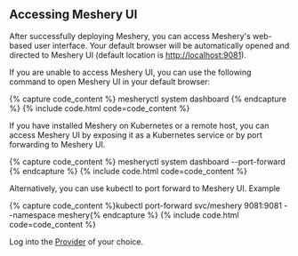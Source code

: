 ## Accessing Meshery UI

After successfully deploying Meshery, you can access Meshery's web-based user interface. Your default browser will be automatically opened and directed to Meshery UI (default location is [http://localhost:9081](http://localhost:9081)).

If you are unable to access Meshery UI, you can use the following command to open Meshery UI in your default browser:

{% capture code_content %} mesheryctl system dashboard {% endcapture %}
{% include code.html code=code_content %}

If you have installed Meshery on Kubernetes or a remote host, you can access Meshery UI by exposing it as a Kubernetes service or by port forwarding to Meshery UI.

{% capture code_content %} mesheryctl system dashboard --port-forward {% endcapture %}
{% include code.html code=code_content %}

Alternatively, you can use kubectl to port forward to Meshery UI. Example

{% capture code_content %}kubectl port-forward svc/meshery 9081:9081 --namespace meshery{% endcapture %}
{% include code.html code=code_content %}

Log into the [Provider](/extensibility/providers) of your choice.
